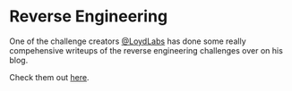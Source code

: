 # Reverse Engineering

One of the challenge creators [@LoydLabs](https://twitter.com/LloydLabs) has done some really compehensive writeups of the reverse engineering challenges over on his blog.

Check them out [here](https://blog.syscall.party/post/ltdh-re-walkthrough/).
